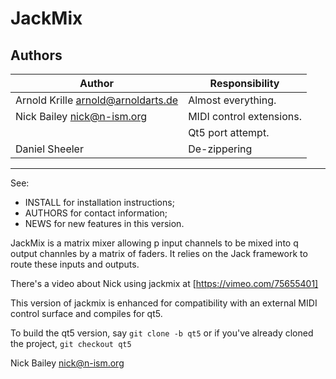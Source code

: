 # JackMix

## Authors

| Author                               | Responsibility           |
|--------------------------------------|--------------------------|
| Arnold Krille <arnold@arnoldarts.de> | Almost everything.       |
| Nick Bailey <nick@n-ism.org>         | MIDI control extensions. |
|                                      | Qt5 port attempt.        |
| Daniel Sheeler                       | De-zippering             |

---
See:

 * INSTALL for installation instructions;
 * AUTHORS for contact information;
 * NEWS    for new features in this version.


JackMix is a matrix mixer allowing p input channels to be mixed into
q output channles by a matrix of faders. It relies on the Jack framework
to route these inputs and outputs.

There's a video about Nick using jackmix at [https://vimeo.com/75655401]

This version of jackmix is enhanced for compatibility with an external
MIDI control surface and compiles for qt5.

To build the qt5 version, say `git clone -b qt5` or if you've already
cloned the project, `git checkout qt5`

Nick Bailey <nick@n-ism.org>
